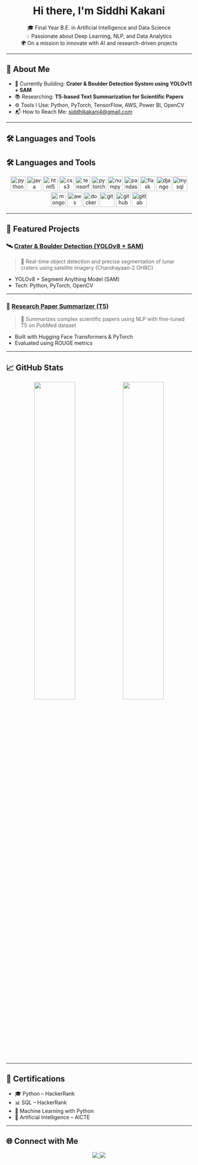 <h1 align="center"> Hi there, I'm Siddhi Kakani</h1>

<p align="center">
  🎓 Final Year B.E. in Artificial Intelligence and Data Science <br>
  💡 Passionate about Deep Learning, NLP, and Data Analytics <br>
  🌍 On a mission to innovate with AI and research-driven projects <br>
</p>

---

## 🌟 About Me

- 🔭 Currently Building: **Crater & Boulder Detection System using YOLOv11 + SAM**
- 📚 Researching: **T5-based Text Summarization for Scientific Papers**
- ⚙️ Tools I Use: Python, PyTorch, TensorFlow, AWS, Power BI, OpenCV
- 📬 How to Reach Me: [siddhikakani4@gmail.com](mailto:siddhikakani4@gmail.com)

---



## 🛠️ Languages and Tools

## 🛠️ Languages and Tools

<p align="center">
  <!-- Languages -->
  <img src="https://cdn.jsdelivr.net/gh/devicons/devicon/icons/python/python-original.svg" height="40" alt="python"/>
  <img src="https://cdn.jsdelivr.net/gh/devicons/devicon/icons/java/java-original.svg" height="40" alt="java"/>
  <img src="https://cdn.jsdelivr.net/gh/devicons/devicon/icons/html5/html5-original.svg" height="40" alt="html5"/>
  <img src="https://cdn.jsdelivr.net/gh/devicons/devicon/icons/css3/css3-original.svg" height="40" alt="css3"/>

  <!-- Frameworks/Libraries -->
  <img src="https://cdn.jsdelivr.net/gh/devicons/devicon/icons/tensorflow/tensorflow-original.svg" height="40" alt="tensorflow"/>
  <img src="https://cdn.jsdelivr.net/gh/devicons/devicon/icons/pytorch/pytorch-original.svg" height="40" alt="pytorch"/>
  <img src="https://cdn.jsdelivr.net/gh/devicons/devicon/icons/numpy/numpy-original.svg" height="40" alt="numpy"/>
  <img src="https://cdn.jsdelivr.net/gh/devicons/devicon/icons/pandas/pandas-original.svg" height="40" alt="pandas"/>
  <img src="https://cdn.jsdelivr.net/gh/devicons/devicon/icons/flask/flask-original.svg" height="40" alt="flask"/>
  <img src="https://cdn.jsdelivr.net/gh/devicons/devicon/icons/django/django-plain.svg" height="40" alt="django"/>

  <!-- Databases -->
  <img src="https://cdn.jsdelivr.net/gh/devicons/devicon/icons/mysql/mysql-original.svg" height="40" alt="mysql"/>
  <img src="https://cdn.jsdelivr.net/gh/devicons/devicon/icons/mongodb/mongodb-original.svg" height="40" alt="mongodb"/>

  <!-- DevOps & Cloud -->
  <img src="https://cdn.jsdelivr.net/gh/devicons/devicon/icons/amazonwebservices/amazonwebservices-original.svg" height="40" alt="aws"/>
  <img src="https://cdn.jsdelivr.net/gh/devicons/devicon/icons/docker/docker-original.svg" height="40" alt="docker"/>
  <img src="https://cdn.jsdelivr.net/gh/devicons/devicon/icons/git/git-original.svg" height="40" alt="git"/>
  <img src="https://cdn.jsdelivr.net/gh/devicons/devicon/icons/github/github-original.svg" height="40" alt="github"/>
  <img src="https://cdn.jsdelivr.net/gh/devicons/devicon/icons/gitlab/gitlab-original.svg" height="40" alt="gitlab"/>
</p>




---

## 🚀 Featured Projects

### 🛰️ [Crater & Boulder Detection (YOLOv8 + SAM)](https://github.com/siddhi1703/Crater-Detection-Project)
> 🚀 Real-time object detection and precise segmentation of lunar craters using satellite imagery (Chandrayaan-2 OHRC)

- YOLOv8 + Segment Anything Model (SAM)
- Tech: Python, PyTorch, OpenCV

---

### 🧠 [Research Paper Summarizer (T5)](https://github.com/siddhi1703/Summarize_project)
> 📄 Summarizes complex scientific papers using NLP with fine-tuned T5 on PubMed dataset

- Built with Hugging Face Transformers & PyTorch
- Evaluated using ROUGE metrics

---

## 📈 GitHub Stats

<p align="center">
  <img src="https://github-readme-stats.vercel.app/api?username=siddhi1703&show_icons=true&theme=tokyonight" width="47%" />
  <img src="https://github-readme-stats.vercel.app/api/top-langs/?username=siddhi1703&layout=compact&theme=tokyonight" width="47%" />
</p>

---

## 🏅 Certifications

- 🎓 Python – HackerRank  
- 📊 SQL – HackerRank  
- 🤖 Machine Learning with Python  
- 🧠 Artificial Intelligence – AICTE

---

## 🌐 Connect with Me

<p align="center">
  <a href="https://www.linkedin.com/in/siddhi-kakani-133124288/" target="_blank">
    <img src="https://img.shields.io/badge/LinkedIn-blue?style=for-the-badge&logo=linkedin&logoColor=white" />
  </a>
  <a href="https://github.com/siddhi1703" target="_blank">
    <img src="https://img.shields.io/badge/GitHub-black?style=for-the-badge&logo=github&logoColor=white" />
  </a>
</p>
